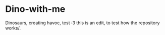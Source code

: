 # Dino-with-me
Dinosaurs, creating havoc, test :3
this is an edit, to test how the repository works/.
